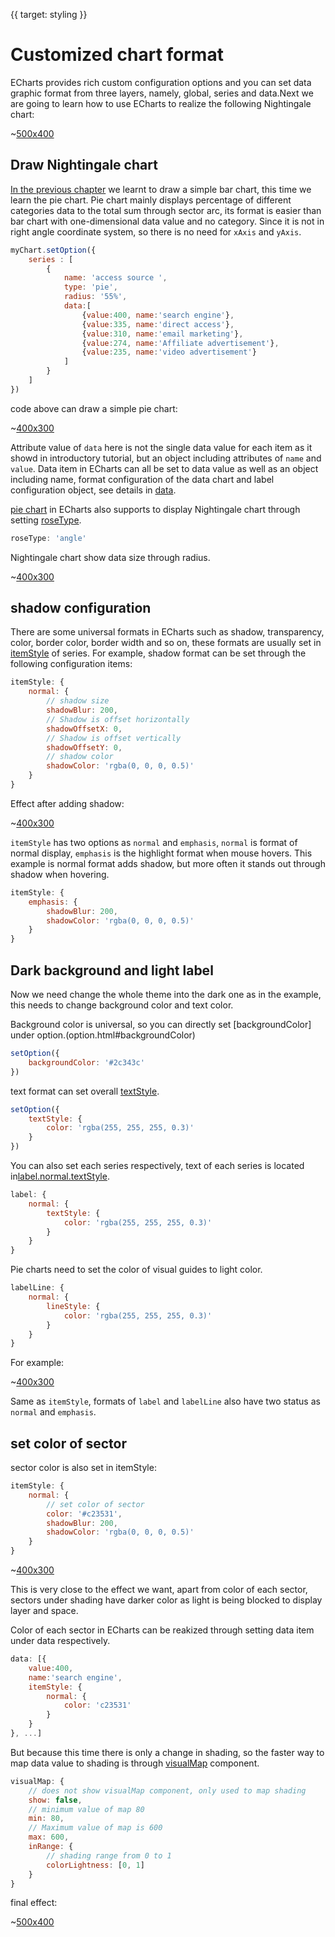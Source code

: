 {{ target: styling }}
# Customized chart format

ECharts provides rich custom configuration options and you can set data graphic format from three layers, namely, global, series and data.Next we are going to learn how to use ECharts to realize the following Nightingale chart:

~[500x400](${galleryViewPath}doc-example/tutorial-styling-step5&edit=1&reset=1)

## Draw Nightingale chart

[In the previous chapter](~getting-started) we learnt to draw a simple bar chart, this time we learn the pie chart. Pie chart mainly displays percentage of different categories data to the total sum through sector arc, its format is easier than bar chart with one-dimensional data value and no category. Since it is not in right angle coordinate system, so there is no need for `xAxis` and `yAxis`.

```js
myChart.setOption({
    series : [
        {
            name: 'access source ',
            type: 'pie',
            radius: '55%',
            data:[
                {value:400, name:'search engine'},
                {value:335, name:'direct access'},
                {value:310, name:'email marketing'},
                {value:274, name:'Affiliate advertisement'},
                {value:235, name:'video advertisement'}
            ]
        }
    ]
})
```

code above can draw a simple pie chart:

~[400x300](${galleryViewPath}doc-example/tutorial-styling-step0&edit=1&reset=1)

Attribute value of `data` here is not the single data value for each item as it showd in introductory tutorial, but an object including attributes of `name` and `value`. Data item in ECharts can all be set to data value as well as an object including name, format configuration of the data chart and label configuration object, see details in [data](option.html#series-pie.data).


[pie chart](option.html#series-pie) in ECharts  also supports to display Nightingale chart through setting [roseType](option.html#series-pie.roseType).

```js
roseType: 'angle'
```

Nightingale chart show data size through radius.

~[400x300](${galleryViewPath}doc-example/tutorial-styling-step1&edit=1&reset=1)

## shadow configuration

There are some universal formats in ECharts such as shadow, transparency, color, border color, border width and so on, these formats are usually set in [itemStyle](~series-pie.itemStyle) of series. For example, shadow format can be set through the following configuration items: 

```js
itemStyle: {
    normal: {
        // shadow size
        shadowBlur: 200,
        // Shadow is offset horizontally
        shadowOffsetX: 0,
        // Shadow is offset vertically
        shadowOffsetY: 0,
        // shadow color
        shadowColor: 'rgba(0, 0, 0, 0.5)'
    }
}
```

Effect after adding shadow:

~[400x300](${galleryViewPath}doc-example/tutorial-styling-step2&edit=1&reset=1)

`itemStyle` has two options as `normal` and `emphasis`, `normal` is format of normal display, `emphasis` is the highlight format when mouse hovers. This example is normal format adds shadow, but more often it stands out through shadow when hovering. 
```js
itemStyle: {
    emphasis: {
        shadowBlur: 200,
        shadowColor: 'rgba(0, 0, 0, 0.5)'
    }
}
```

## Dark background and light label

Now we need change the whole theme into the dark one as in the example, this needs to change background color and text color.

Background color is universal, so you can directly set [backgroundColor] under option.(option.html#backgroundColor)
```js
setOption({
    backgroundColor: '#2c343c'
})
```

text format can set overall [textStyle](option.html#textStyle). 
```js
setOption({
    textStyle: {
        color: 'rgba(255, 255, 255, 0.3)'
    }
})
```

You can also set each series respectively, text of each series is located in[label.normal.textStyle](option.html#series-pie.label.normal.textStyle). 
```js
label: {
    normal: {
        textStyle: {
            color: 'rgba(255, 255, 255, 0.3)'
        }
    }
}
```

Pie charts need to set the color of visual guides to light color.
```js
labelLine: {
    normal: {
        lineStyle: {
            color: 'rgba(255, 255, 255, 0.3)'
        }
    }
}
```

For example: 

~[400x300](${galleryViewPath}doc-example/tutorial-styling-step3&edit=1&reset=1)

Same as `itemStyle`, formats of `label` and `labelLine` also have two status as `normal` and `emphasis`.


## set color of sector

sector color is also set in itemStyle: 

```js
itemStyle: {
    normal: {
        // set color of sector
        color: '#c23531',
        shadowBlur: 200,
        shadowColor: 'rgba(0, 0, 0, 0.5)'
    }
}
```

~[400x300](${galleryViewPath}doc-example/tutorial-styling-step4&edit=1&reset=1)

This is very close to the effect we want, apart from color of each sector, sectors under  shading have darker color as light is being blocked to display layer and space. 

Color of each sector in ECharts can be reakized through setting data item under data respectively. 
```js
data: [{
    value:400,
    name:'search engine',
    itemStyle: {
        normal: {
            color: 'c23531'
        }
    }
}, ...]
```

But because this time there is only a change in shading, so the faster way to map data value to shading is through [visualMap](~option.html#visualMap) component.

```js
visualMap: {
    // does not show visualMap component, only used to map shading
    show: false,
    // minimum value of map 80
    min: 80,
    // Maximum value of map is 600
    max: 600,
    inRange: {
        // shading range from 0 to 1
        colorLightness: [0, 1]
    }
}
```

final effect: 

~[500x400](${galleryViewPath}doc-example/tutorial-styling-step5&edit=1&reset=1)

